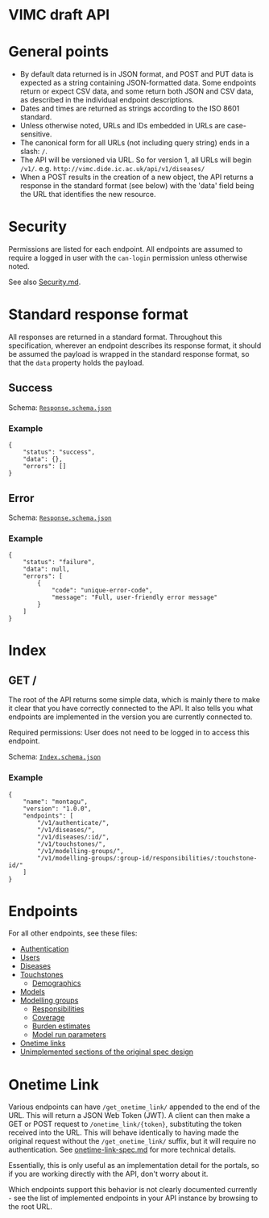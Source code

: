# VIMC draft API
# General points
* By default data returned is in JSON format, and POST and PUT data is expected 
  as a string containing JSON-formatted data. Some endpoints return or expect
  CSV data, and some return both JSON and CSV data, as described in the 
  individual endpoint descriptions.
* Dates and times are returned as strings according to the ISO 8601 standard.
* Unless otherwise noted, URLs and IDs embedded in URLs are case-sensitive.
* The canonical form for all URLs (not including query string) ends in a slash: 
  `/`.
* The API will be versioned via URL. So for version 1, all URLs will begin 
  `/v1/`. e.g. `http://vimc.dide.ic.ac.uk/api/v1/diseases/`
* When a POST results in the creation of a new object, the API returns a 
  response in the standard format (see below) with the 'data' field being the 
  URL that identifies the new resource.

# Security
Permissions are listed for each endpoint. All endpoints are assumed to require a
logged in user with the `can-login` permission unless otherwise noted.

See also [Security.md](Security.md).

# Standard response format
All responses are returned in a standard format. Throughout this specification, 
wherever an endpoint describes its response format, it should be assumed the payload is wrapped in
the standard response format, so that the `data` property holds the payload.

## Success
Schema: [`Response.schema.json`](../schemas/Response.schema.json)

### Example
    {
        "status": "success",
        "data": {},
        "errors": []
    }

## Error
Schema: [`Response.schema.json`](../schemas/Response.schema.json)

### Example
    {
        "status": "failure",
        "data": null,
        "errors": [
            { 
                "code": "unique-error-code", 
                "message": "Full, user-friendly error message" 
            }
        ]
    }

# Index
## GET /
The root of the API returns some simple data, which is mainly there to make it 
clear that you have correctly connected to the API. It also tells you what 
endpoints are implemented in the version you are currently connected to.

Required permissions: User does not need to be logged in to access this endpoint.

Schema: [`Index.schema.json`](../schemas/Index.schema.json)

### Example
    {
        "name": "montagu",
        "version": "1.0.0",
        "endpoints": [
            "/v1/authenticate/",
            "/v1/diseases/",
            "/v1/diseases/:id/",
            "/v1/touchstones/",
            "/v1/modelling-groups/",
            "/v1/modelling-groups/:group-id/responsibilities/:touchstone-id/"
        ]
    }

# Endpoints
For all other endpoints, see these files:

* [Authentication](Authentication.md)
* [Users](Users.md)
* [Diseases](Diseases.md)
* [Touchstones](Touchstones.md)
    - [Demographics](Demographics.md)
* [Models](Models.md)
* [Modelling groups](ModellingGroups.md)
    - [Responsibilities](Responsibilities.md)
    - [Coverage](Coverage.md)
    - [Burden estimates](BurdenEstimates.md)
    - [Model run parameters](ModelRunParameters.md)
* [Onetime links](OnetimeLink.md)
* [Unimplemented sections of the original spec design](NotImplemented.md)

# Onetime Link
Various endpoints can have `/get_onetime_link/` appended to the end of the
URL. This will return a JSON Web Token (JWT). A client can then make a GET or
POST request to `/onetime_link/{token}`, substituting the token received into
the URL. This will behave identically to having made the original request
without the `/get_onetime_link/` suffix, but it will require no authentication.
See [onetime-link-spec.md](onetime-link-spec.md) for more technical details.

Essentially, this is only useful as an implementation detail for the portals, so
if you are working directly with the API, don't worry about it. 

Which endpoints support this behavior is not clearly documented currently - see
the list of implemented endpoints in your API instance by browsing to the root 
URL.